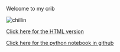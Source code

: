 Welcome to my crib

![chillin](https://target.scene7.com/is/image/Target/17294129?wid=325&hei=325&qlt=80&fmt=pjpeg)


[Click here for the HTML version](https://cdn.rawgit.com/ggodreau/crib/c1c01efdc2f27adc15cfb04ab95768c82dc7b447/toc.html)

[Click here for the python notebook in github](./toc.ipynb)
